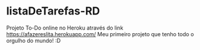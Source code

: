 # listaDeTarefas-RD
Projeto To-Do online no Heroku através do link https://afazereslita.herokuapp.com/ 
Meu primeiro projeto que tenho todo o orgulho do mundo! :D
